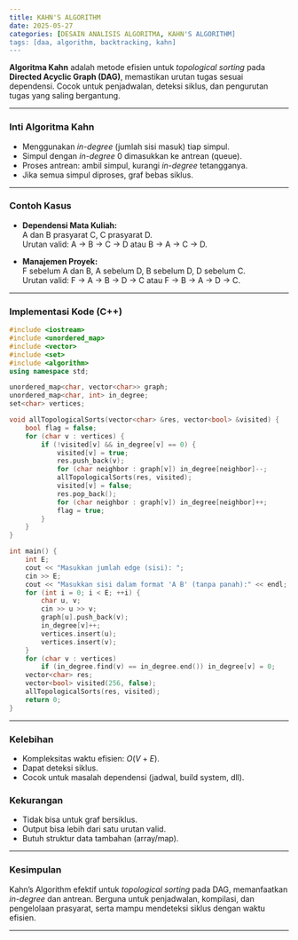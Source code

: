```yaml
---
title: KAHN'S ALGORITHM
date: 2025-05-27
categories: [DESAIN ANALISIS ALGORITMA, KAHN'S ALGORITHM]
tags: [daa, algorithm, backtracking, kahn]
---
```


**Algoritma Kahn** adalah metode efisien untuk *topological sorting* pada **Directed Acyclic Graph (DAG)**, memastikan urutan tugas sesuai dependensi. Cocok untuk penjadwalan, deteksi siklus, dan pengurutan tugas yang saling bergantung.

---

### Inti Algoritma Kahn

- Menggunakan *in-degree* (jumlah sisi masuk) tiap simpul.
- Simpul dengan *in-degree* 0 dimasukkan ke antrean (queue).
- Proses antrean: ambil simpul, kurangi *in-degree* tetangganya.
- Jika semua simpul diproses, graf bebas siklus.

---

### Contoh Kasus

- **Dependensi Mata Kuliah:**  
  A dan B prasyarat C, C prasyarat D.  
  Urutan valid: A → B → C → D atau B → A → C → D.

- **Manajemen Proyek:**  
  F sebelum A dan B, A sebelum D, B sebelum D, D sebelum C.  
  Urutan valid: F → A → B → D → C atau F → B → A → D → C.

---

### Implementasi Kode (C++)

```cpp
#include <iostream>
#include <unordered_map>
#include <vector>
#include <set>
#include <algorithm>
using namespace std;

unordered_map<char, vector<char>> graph;
unordered_map<char, int> in_degree;
set<char> vertices;

void allTopologicalSorts(vector<char> &res, vector<bool> &visited) {
    bool flag = false;
    for (char v : vertices) {
        if (!visited[v] && in_degree[v] == 0) {
            visited[v] = true;
            res.push_back(v);
            for (char neighbor : graph[v]) in_degree[neighbor]--;
            allTopologicalSorts(res, visited);
            visited[v] = false;
            res.pop_back();
            for (char neighbor : graph[v]) in_degree[neighbor]++;
            flag = true;
        }
    }
}

int main() {
    int E;
    cout << "Masukkan jumlah edge (sisi): ";
    cin >> E;
    cout << "Masukkan sisi dalam format 'A B' (tanpa panah):" << endl;
    for (int i = 0; i < E; ++i) {
        char u, v;
        cin >> u >> v;
        graph[u].push_back(v);
        in_degree[v]++;
        vertices.insert(u);
        vertices.insert(v);
    }
    for (char v : vertices)
        if (in_degree.find(v) == in_degree.end()) in_degree[v] = 0;
    vector<char> res;
    vector<bool> visited(256, false);
    allTopologicalSorts(res, visited);
    return 0;
}
```

---

### Kelebihan

- Kompleksitas waktu efisien: $O(V+E)$.
- Dapat deteksi siklus.
- Cocok untuk masalah dependensi (jadwal, build system, dll).

### Kekurangan

- Tidak bisa untuk graf bersiklus.
- Output bisa lebih dari satu urutan valid.
- Butuh struktur data tambahan (array/map).

---

### Kesimpulan

Kahn’s Algorithm efektif untuk *topological sorting* pada DAG, memanfaatkan *in-degree* dan antrean. Berguna untuk penjadwalan, kompilasi, dan pengelolaan prasyarat, serta mampu mendeteksi siklus dengan waktu efisien.

---